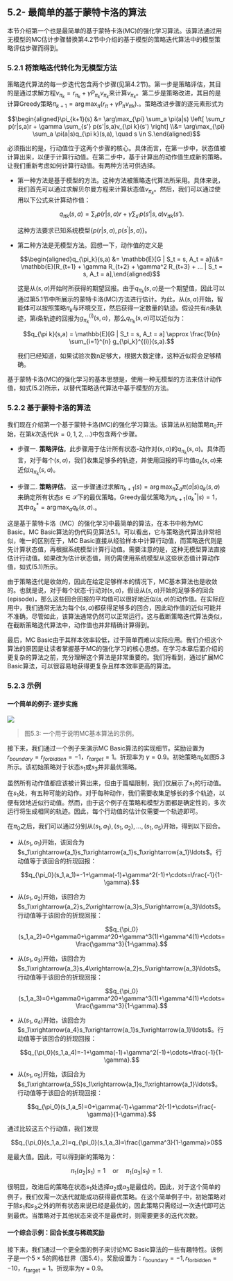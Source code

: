 ## 5.2- 最简单的基于蒙特卡洛的算法

本节介绍第一个也是最简单的基于蒙特卡洛(MC)的强化学习算法。该算法通过用无模型的MC估计步骤替换第$4.2$节中介绍的基于模型的策略迭代算法中的模型策略评估步骤而得到。

### 5.2.1 将策略迭代转化为无模型方法

策略迭代算法的每一步迭代包含两个步骤(见第$4.2$节)。第一步是策略评估，其目的是通过求解方程$v_{\pi_k} = r_{\pi_k} + \gamma P_{\pi_k}v_{\pi_k}$来计算$v_{\pi_k}$。第二步是策略改进，其目的是计算Greedy策略$\pi_{k+1} = \arg\max_{\pi} \left( r_{\pi} + \gamma P_{\pi} v_{\pi k} \right).$。策略改进步骤的逐元素形式为

$$\begin{aligned}\pi_{k+1}(s) &= \arg\max_{\pi} \sum_a \pi(a|s) \left[ \sum_r p(r|s,a)r + \gamma \sum_{s'} p(s'|s,a)v_{\pi k}(s') \right] \\&= \arg\max_{\pi} \sum_a \pi(a|s)q_{\pi k}(s,a), \quad s \in S.\end{aligned}$$

必须指出的是，行动值位于这两个步骤的核心。具体而言，在第一步中，状态值被计算出来，以便于计算行动值。在第二步中，基于计算出的动作值生成新的策略。让我们重新考虑如何计算行动值。有两种方法可供选择。

- 第一种方法是基于模型的方法。这种方法被策略迭代算法所采用。具体来说，我们首先可以通过求解贝尔曼方程来计算状态值$v_{\pi_k}$。然后，我们可以通过使用以下公式来计算动作值：

    $$q_{\pi k}(s,a) = \sum_r p(r|s,a)r + \gamma \sum_{s'} p(s'|s,a)v_{\pi k}(s').\tag{5.1}$$
    
    这种方法要求已知系统模型$\{p(r|s,a), p(s^\prime|s,a)\}$。

- 第二种方法是无模型方法。回想一下，动作值的定义是
    
    $$\begin{aligned}q_{\pi_k}(s,a) &= \mathbb{E}[G | S_t = s, A_t = a]\\&= \mathbb{E}[R_{t+1} + \gamma R_{t+2} + \gamma^2 R_{t+3} + ... | S_t = s, A_t = a],\end{aligned}$$

    这是从$(s,a)$开始时所获得的期望回报。由于$q_{\pi_k}(s,a)$是一个期望值，因此可以通过第$5.1$节中所展示的蒙特卡洛(MC)方法进行估计。为此，从$(s,a)$开始，智能体可以按照策略$\pi_k$与环境交互，然后获得一定数量的轨迹。假设共有$n$条轨迹，第$i$条轨迹的回报为$g^{(i)}_{\pi_k}(s,a)$，那么$q_{\pi_k}(s,a)$可以近似为：

    $$q_{\pi k}(s,a) = \mathbb{E}[G | S_t = s, A_t = a] \approx \frac{1}{n} \sum_{i=1}^{n} g_{\pi_k}^{(i)}(s,a).$$

    我们已经知道，如果试验次数n足够大，根据大数定律，这种近似将会足够精确。

基于蒙特卡洛(MC)的强化学习的基本思想是，使用一种无模型的方法来估计动作值，如式$(5.2)$所示，以替代策略迭代算法中基于模型的方法。

### 5.2.2 基于蒙特卡洛的算法

我们现在介绍第一个基于蒙特卡洛(MC)的强化学习算法。该算法从初始策略$\pi_0$开始，在第$k$次迭代$(k=0,1,2,...)$中包含两个步骤。

- 步骤一. **策略评估**。此步骤用于估计所有状态-动作对$(s,a)$的$q_{\pi_k}(s,a)$。具体而言，对于每个$(s,a)$，我们收集足够多的轨迹，并使用回报的平均值$q_k(s,a)$来近似$q_{\pi_k}(s, a)$。

- 步骤二. **策略评估**。 这一步骤通过求解$\pi_{k+1}(s)=\arg\max_\pi \sum_a\pi(a|s)q_k(s,a)$来确定所有状态$s\in \mathcal{S}$下的最优策略。Greedy最优策略为$\pi_{k+1}(a_{k}^{*}|s)=1$，其中$a_{k}^{*}=\arg\max_{a}q_{k}(s,a).$。

这是基于蒙特卡洛（MC）的强化学习中最简单的算法，在本书中称为MC Basic。MC Basic算法的伪代码见算法$5.1$。可以看出，它与策略迭代算法非常相似，唯一的区别在于，MC Basic直接从经验样本中计算行动值，而策略迭代则是先计算状态值，再根据系统模型计算行动值。需要注意的是，这种无模型算法直接估计行动值。如果改为估计状态值，则仍需使用系统模型从这些状态值计算动作值，如式(5.1)所示。

由于策略迭代是收敛的，因此在给定足够样本的情况下，MC基本算法也是收敛的。也就是说，对于每个状态-行动对$(s,a)$，假设从$(s,a)$开始的足够多的回合(episode)，那么这些回合回报的平均值可以很好地近似$(s,a)$的动作值。在实际应用中，我们通常无法为每个$(s,a)$都获得足够多的回合，因此动作值的近似可能并不准确。尽管如此，该算法通常仍然可以正常运行。这与截断策略迭代算法类似，在截断策略迭代算法中，动作值也并非精确计算得到。

最后，MC Basic由于其样本效率较低，过于简单而难以实际应用。我们介绍这个算法的原因是让读者掌握基于MC的强化学习的核心思想。在学习本章后面介绍的更复杂的算法之前，充分理解这个算法是非常重要的。我们将看到，通过扩展MC Basic算法，可以很容易地获得更复杂且样本效率更高的算法。

### 5.2.3 示例

#### 一个简单的例子: 逐步实施

 ![](../img/05/2.png)
 > 图$5.3$: 一个用于说明MC基本算法的示例。

接下来，我们通过一个例子来演示MC Basic算法的实现细节。奖励设置为 $r_{boundary} = r_{forbidden} = −1，r_{target} = 1$。折现率为 $\gamma = 0.9$。初始策略$\pi_0$如图$5.3$所示。该初始策略对于状态$s_1$或$s_3$并非最优策略。

虽然所有动作值都应该被计算出来，但由于篇幅限制，我们仅展示了$s_1$的行动值。在$s_1$处，有五种可能的动作。对于每种动作，我们需要收集足够长的多个轨迹，以便有效地近似行动值。然而，由于这个例子在策略和模型方面都是确定性的，多次运行将生成相同的轨迹。因此，每个行动值的估计仅需要一个轨迹即可。

在$\pi_0$之后，我们可以通过分别从$(s_1, a_1),(s_1,a_2),...,(s_1,a_5)$开始，得到以下回合。

- 从$(s_1,a_1)$开始，该回合为$s_1\xrightarrow{a_1}s_1\xrightarrow{a_1}s_1\xrightarrow{a_1}\ldots$。行动值等于该回合的折现回报：

    $$q_{\pi_0}(s_1,a_1)=-1+\gamma(-1)+\gamma^2(-1)+\cdots=\frac{-1}{1-\gamma}.$$

- 从$(s_1,a_2)$开始，该回合为$s_1\xrightarrow{a_2}s_2\xrightarrow{a_3}s_5\xrightarrow{a_3}\ldots$。行动值等于该回合的折现回报：

    $$q_{\pi_0}(s_1,a_2)=0+\gamma0+\gamma^20+\gamma^3(1)+\gamma^4(1)+\cdots=\frac{\gamma^3}{1-\gamma}.$$

- 从$(s_1,a_3)$开始，该回合为$s_1\xrightarrow{a_3}s_4\xrightarrow{a_2}s_5\xrightarrow{a_3}\ldots$。行动值等于该回合的折现回报：

    $$q_{\pi_0}(s_1,a_3)=0+\gamma0+\gamma^20+\gamma^3(1)+\gamma^4(1)+\cdots=\frac{\gamma^3}{1-\gamma}.$$

- 从$(s_1,a_4)$开始，该回合为$s_1\xrightarrow{a_4}s_1\xrightarrow{a_1}s_1\xrightarrow{a_1}\ldots$。行动值等于该回合的折现回报：

    $$q_{\pi_0}(s_1,a_4)=-1+\gamma(-1)+\gamma^2(-1)+\cdots=\frac{-1}{1-\gamma}.$$

- 从$(s_1,a_5)$开始，该回合为$s_1\xrightarrow{a_5S}s_1\xrightarrow{a_1}s_1\xrightarrow{a_1}\ldots$。行动值等于该回合的折现回报：

    $$q_{\pi_0}(s_1,a_5)=0+\gamma(-1)+\gamma^2(-1)+\cdots=\frac{-\gamma}{1-\gamma}.$$

通过比较这五个行动值，我们发现

$$q_{\pi_0}(s_1,a_2)=q_{\pi_0}(s_1,a_3)=\frac{\gamma^3}{1-\gamma}>0$$

是最大值。因此，可以得到新的策略为：

$$\pi_1(a_2|s_1)=1\quad\mathrm{or}\quad\pi_1(a_3|s_1)=1.$$

很明显，改进后的策略在状态$s_1$处选择$a_2$或$a_3$是最佳的。因此，对于这个简单的例子，我们仅需一次迭代就能成功获得最优策略。在这个简单例子中，初始策略对于除$s_1$和$s_3$之外的所有状态来说已经是最优的，因此策略只需经过一次迭代即可达到最优。当策略对于其他状态来说不是最优时，则需要更多的迭代次数。

#### 一个综合示例：回合长度与稀疏奖励

接下来，我们通过一个更全面的例子来讨论MC Basic算法的一些有趣特性。该例子是一个$5\times5$的网格世界（图5.4）。奖励设置为：$r_\text{boundary} = −1,r_\text{forbidden} = −10，r_\text{target} = 1$。折现率为γ = 0.9。